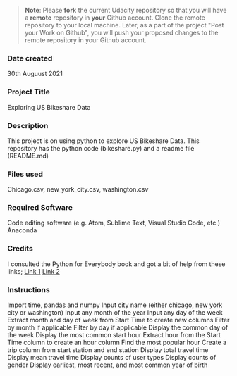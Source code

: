 >**Note**: Please **fork** the current Udacity repository so that you will have a **remote** repository in **your** Github account. Clone the remote repository to your local machine. Later, as a part of the project "Post your Work on Github", you will push your proposed changes to the remote repository in your Github account.

### Date created
30th Auguust 2021

### Project Title
Exploring US Bikeshare Data

### Description
This project is on using python to explore US Bikeshare Data.
This repository has the python code (bikeshare.py) and a readme file (README.md)

### Files used
Chicago.csv, new_york_city.csv, washington.csv

### Required Software
Code editing software (e.g. Atom, Sublime Text, Visual Studio Code, etc.)
Anaconda

### Credits
I consulted the Python for Everybody book and got a bit of help from these links;
[Link 1](https://github.com/ehee27/bikeshare_data_project/blob/main/code.py)
[Link 2](https://knowledge.udacity.com/questions/677139)

### Instructions
Import time, pandas and numpy
Input city name (either chicago, new york city or washington)
Input any month of the year
Input any day of the week
Extract month and day of week from Start Time to create new columns
Filter by month if applicable
Filter by day if applicable
Display the common day of the week
Display the most common start hour
Extract hour from the Start Time column to create an hour column
Find the most popular hour
Create a trip column from start station and end station
Display total travel time
Display mean travel time
Display counts of user types
Display counts of gender
Display earliest, most recent, and most common year of birth
